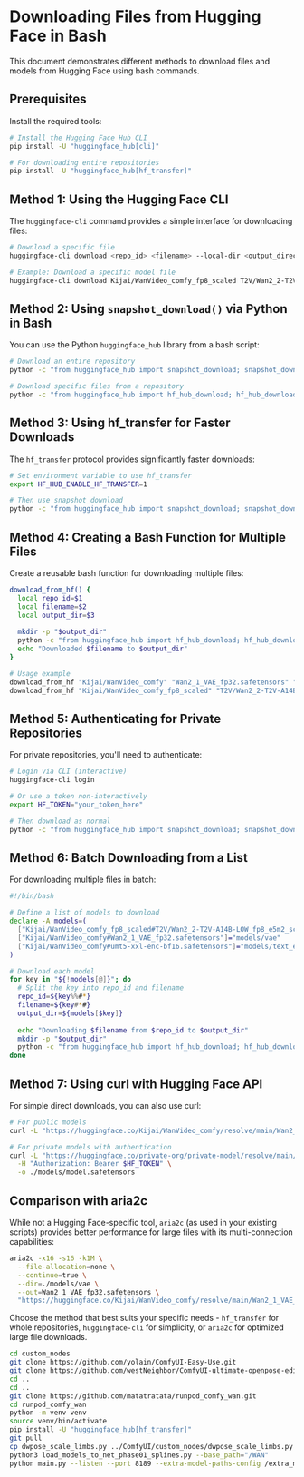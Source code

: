 # Downloading Files from Hugging Face in Bash

This document demonstrates different methods to download files and models from Hugging Face using bash commands.

## Prerequisites

Install the required tools:

```bash
# Install the Hugging Face Hub CLI
pip install -U "huggingface_hub[cli]"

# For downloading entire repositories
pip install -U "huggingface_hub[hf_transfer]"
```

## Method 1: Using the Hugging Face CLI

The `huggingface-cli` command provides a simple interface for downloading files:

```bash
# Download a specific file
huggingface-cli download <repo_id> <filename> --local-dir <output_directory>

# Example: Download a specific model file
huggingface-cli download Kijai/WanVideo_comfy_fp8_scaled T2V/Wan2_2-T2V-A14B-LOW_fp8_e5m2_scaled_KJ.safetensors --local-dir ./models
```

## Method 2: Using `snapshot_download()` via Python in Bash

You can use the Python `huggingface_hub` library from a bash script:

```bash
# Download an entire repository
python -c "from huggingface_hub import snapshot_download; snapshot_download(repo_id='mattmdjaga/segformer_b2_clothes', local_dir='./models/segformer_b2_clothes', local_dir_use_symlinks=False)"

# Download specific files from a repository
python -c "from huggingface_hub import hf_hub_download; hf_hub_download(repo_id='Kijai/WanVideo_comfy', filename='Wan2_1_VAE_fp32.safetensors', local_dir='./models/vae')"
```

## Method 3: Using hf_transfer for Faster Downloads

The `hf_transfer` protocol provides significantly faster downloads:

```bash
# Set environment variable to use hf_transfer
export HF_HUB_ENABLE_HF_TRANSFER=1

# Then use snapshot_download
python -c "from huggingface_hub import snapshot_download; snapshot_download(repo_id='Kijai/WanVideo_comfy', local_dir='./models')"
```

## Method 4: Creating a Bash Function for Multiple Files

Create a reusable bash function for downloading multiple files:

```bash
download_from_hf() {
  local repo_id=$1
  local filename=$2
  local output_dir=$3
  
  mkdir -p "$output_dir"
  python -c "from huggingface_hub import hf_hub_download; hf_hub_download(repo_id='$repo_id', filename='$filename', local_dir='$output_dir')"
  echo "Downloaded $filename to $output_dir"
}

# Usage example
download_from_hf "Kijai/WanVideo_comfy" "Wan2_1_VAE_fp32.safetensors" "./models/vae"
download_from_hf "Kijai/WanVideo_comfy_fp8_scaled" "T2V/Wan2_2-T2V-A14B-LOW_fp8_e5m2_scaled_KJ.safetensors" "./models/diffusion_models"
```

## Method 5: Authenticating for Private Repositories

For private repositories, you'll need to authenticate:

```bash
# Login via CLI (interactive)
huggingface-cli login

# Or use a token non-interactively
export HF_TOKEN="your_token_here"

# Then download as normal
python -c "from huggingface_hub import snapshot_download; snapshot_download(repo_id='private-org/private-repo', local_dir='./models')"
```

## Method 6: Batch Downloading from a List

For downloading multiple files in batch:

```bash
#!/bin/bash

# Define a list of models to download
declare -A models=(
  ["Kijai/WanVideo_comfy_fp8_scaled#T2V/Wan2_2-T2V-A14B-LOW_fp8_e5m2_scaled_KJ.safetensors"]="models/diffusion_models"
  ["Kijai/WanVideo_comfy#Wan2_1_VAE_fp32.safetensors"]="models/vae"
  ["Kijai/WanVideo_comfy#umt5-xxl-enc-bf16.safetensors"]="models/text_encoders"
)

# Download each model
for key in "${!models[@]}"; do
  # Split the key into repo_id and filename
  repo_id=${key%%#*}
  filename=${key#*#}
  output_dir=${models[$key]}
  
  echo "Downloading $filename from $repo_id to $output_dir"
  mkdir -p "$output_dir"
  python -c "from huggingface_hub import hf_hub_download; hf_hub_download(repo_id='$repo_id', filename='$filename', local_dir='$output_dir')"
done
```

## Method 7: Using curl with Hugging Face API

For simple direct downloads, you can also use curl:

```bash
# For public models
curl -L "https://huggingface.co/Kijai/WanVideo_comfy/resolve/main/Wan2_1_VAE_fp32.safetensors" -o ./models/vae/Wan2_1_VAE_fp32.safetensors

# For private models with authentication
curl -L "https://huggingface.co/private-org/private-model/resolve/main/model.safetensors" \
  -H "Authorization: Bearer $HF_TOKEN" \
  -o ./models/model.safetensors
```

## Comparison with aria2c

While not a Hugging Face-specific tool, `aria2c` (as used in your existing scripts) provides better performance for large files with its multi-connection capabilities:

```bash
aria2c -x16 -s16 -k1M \
  --file-allocation=none \
  --continue=true \
  --dir=./models/vae \
  --out=Wan2_1_VAE_fp32.safetensors \
  "https://huggingface.co/Kijai/WanVideo_comfy/resolve/main/Wan2_1_VAE_fp32.safetensors"
```

Choose the method that best suits your specific needs - `hf_transfer` for whole repositories, `huggingface-cli` for simplicity, or `aria2c` for optimized large file downloads.

```bash
cd custom_nodes
git clone https://github.com/yolain/ComfyUI-Easy-Use.git
git clone https://github.com/westNeighbor/ComfyUI-ultimate-openpose-editor.git
cd ..
cd ..
git clone https://github.com/matatratata/runpod_comfy_wan.git
cd runpod_comfy_wan
python -m venv venv
source venv/bin/activate
pip install -U "huggingface_hub[hf_transfer]"
git pull
cp dwpose_scale_limbs.py ../ComfyUI/custom_nodes/dwpose_scale_limbs.py
python3 load_models_to_net_phase01_splines.py --base_path="/WAN"
python main.py --listen --port 8189 --extra-model-paths-config /extra_model_paths.yaml
```
